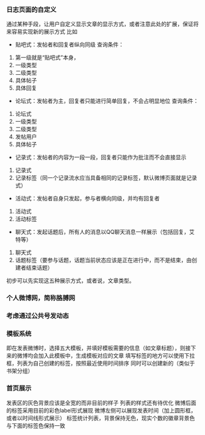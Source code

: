### 日志页面的自定义
通过某种手段，让用户自定义显示文章的显示方式，或者注意此处的扩展，保证将来容易实现新的展示方式
比如
- 贴吧式：发帖者和回复者纵向同级
查询条件：
1. 第一级就是“贴吧式”本身，
2. 一级类型
3. 二级类型
4. 具体帖子
5. 具体回复

- 论坛式：发帖者为主，回复者只能进行简单回复，不会占明显地位
查询条件：
1. 论坛式
2. 一级类型
3. 二级类型
4. 发帖用户
5. 具体帖子

- 记录式：发帖者的内容为一段一段，回复者只能作为批注而不会直接显示
1. 记录式
2. 记录标签（同一个记录流水应当具备相同的记录标签，默认微博页面就是记录式）

- 活动式：发帖者自身只发起，参与者横向同级，并均有回复者
1. 活动式
2. 活动标签

- 聊天式：发起话题后，所有人的消息以QQ聊天消息一样展示（包括回复，艾特等）
1. 聊天式
2. 话题标签（要参与话题，话题当前状态应该是正在进行中，而不是结束，由创建者结束话题）

初步可以先实现这五种展示方式，或者说，文章类型。

### 个人微博网，简称胳膊网

### 考虑通过公共号发动态

### 模板系统
即在发表微博时，选择五大模板，并填好模板需要的信息（如文章标题），则接下来的微博均会加入此模板中，生成模板对应的文章
填写标签的地方可以使用下拉框，列表为自己创建的标签，按照最近使用时间排序
同时可以创建新的（类似于书架分组）

### 首页展示
发表区的灰色背景应该是全宽的而非目前的样子
列表的样式还有待优化
微博后面的标签采用目前的彩色label形式展现
微博左侧可以展现发表时间（加上圆形框，或者以时间线形式展示）
标签统计列表，背景保持无色，现实个数的徽章背景色与下面的标签色保持一致

